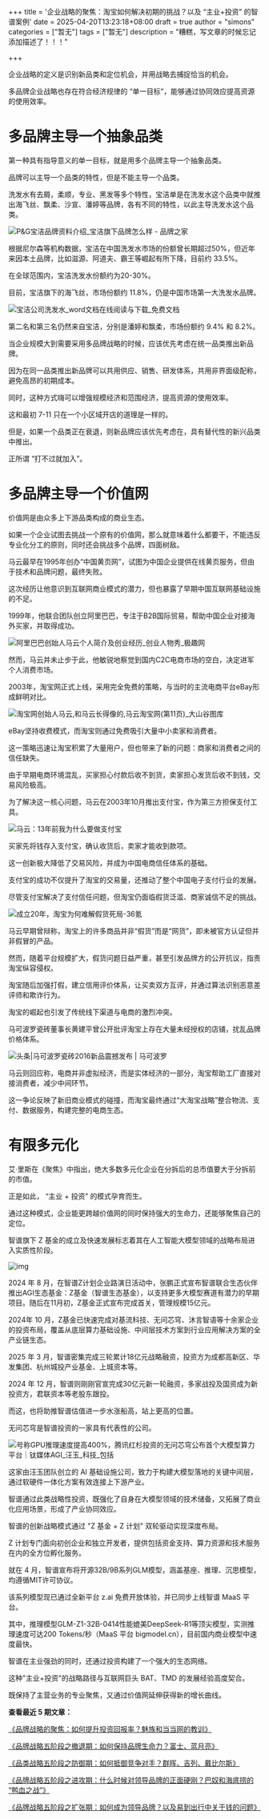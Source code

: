 +++
title = '企业战略的聚焦：淘宝如何解决初期的挑战？以及 “主业+投资” 的智谱案例'
date = 2025-04-20T13:23:18+08:00
draft = true
author = "simons"
categories = ["暂无"]
tags = ["暂无"]
description = "糟糕，写文章的时候忘记添加描述了！！！"

+++

企业战略的定义是识别新品类和定位机会，并用战略去捕捉恰当的机会。

多品牌企业战略也存在符合经济规律的 “单一目标”，能够通过协同效应提高资源的使用效率。

# 多品牌主导一个抽象品类

第一种具有指导意义的单一目标，就是用多个品牌主导一个抽象品类。

品牌可以主导一个品类的特性，但是不能主导一个品类。

洗发水有去屑，柔顺，专业、黑发等多个特性，宝洁单是在洗发水这个品类中就推出海飞丝、飘柔、沙宣、潘婷等品牌，各有不同的特性，以此主导洗发水这个品类。

![P&G宝洁品牌资料介绍_宝洁旗下品牌怎么样 - 品牌之家](https://image.pp918.com/Brand/20190315/20190315114421_2178.jpg)

根据尼尔森等机构数据，宝洁在中国洗发水市场的份额曾长期超过50%，但近年来因本土品牌，比如滋源、阿道夫、霸王等崛起有所下降，目前约 33.5%。

在全球范围内，宝洁洗发水份额约为20-30%。

目前，宝洁旗下的海飞丝，市场份额约 11.8%，仍是中国市场第一大洗发水品牌。

![宝洁公司洗发水_word文档在线阅读与下载_免费文档](https://img.mianfeiwendang.com/pic/4be03131210633d1cd0cf09f/1-355-png_6_0_0_499_213_259_170_892.979_1262.879-540-0-0-540.jpg)

第二名和第三名仍然来自宝洁，分别是潘婷和飘柔，市场份额约 9.4% 和 8.2%。

当企业规模大到需要采用多品牌战略的时候，应该优先考虑在统一品类推出新品牌。

因为在同一品类推出新品牌可以共用供应、销售、研发体系，共用非界面级配称，避免高昂的初期成本。

同时，这种方式嗨可以增强规模经济和范围经济，提高资源的使用效率。

这和最初 7-11 只在一个小区域开店的道理是一样的。

但是，如果一个品类正在衰退，则新品牌应该优先考虑在，具有替代性的新兴品类中推出。

正所谓 “打不过就加入”。



# 多品牌主导一个价值网

价值网是由众多上下游品类构成的商业生态。

如果一个企业试图去挑战一个原有的价值网，那么就意味着什么都要干，不能违反专业化分工的原则，同时还会挑战多个品牌，四面树敌。

马云最早在1995年创办“中国黄页网”，试图为中国企业提供在线黄页服务，但由于技术和品牌问题，最终失败。

这次经历让他意识到互联网商业模式的潜力，但也暴露了早期中国互联网基础设施的不足。

1999年，他联合团队创立阿里巴巴，专注于B2B国际贸易，帮助中国企业对接海外买家，并取得成功。

![阿里巴巴创始人马云个人简介及创业经历_创业人物秀_极趣网](https://ts1.tc.mm.bing.net/th/id/R-C.21e93ee3fed63e6f5c6d071bdac681ed?rik=1oEhUTrEjrJ8BA&riu=http%3a%2f%2fji7.net%2fuploads%2fchuanye%2f5ed87df05acef11858.jpg&ehk=7LaEKrqwgk%2fPFVTvNd%2b8l4rmfIAzavuUN%2frWlJT7hgE%3d&risl=&pid=ImgRaw&r=0)

然而，马云并未止步于此，他敏锐地察觉到国内C2C电商市场的空白，决定进军个人消费市场。

2003年，淘宝网正式上线，采用完全免费的策略，与当时的主流电商平台eBay形成鲜明对比。

![淘宝网创始人马云,和马云长得像的,马云淘宝网(第11页)_大山谷图库](https://tse3-mm.cn.bing.net/th/id/OIP-C.F1x0ZoLVWdrXQsdMi7ZD6AAAAA?rs=1&pid=ImgDetMain)

eBay坚持收费模式，而淘宝则通过免费吸引大量中小卖家和消费者。

这一策略迅速让淘宝积累了大量用户，但也带来了新的问题：商家和消费者之间的信任缺失。

由于早期电商环境混乱，买家担心付款后收不到货，卖家担心发货后收不到钱，交易风险极高。

为了解决这一核心问题，马云在2003年10月推出支付宝，作为第三方担保支付工具。

![马云：13年前我为什么要做支付宝](https://ts1.tc.mm.bing.net/th/id/R-C.633e869b7eb36d228b2ff4312e34135f?rik=x5BnMQEvTOSV9Q&riu=http%3a%2f%2fimg.mp.sohu.com%2fupload%2f20170519%2fef97eefd54804b83ac7e1a052400e30e_th.png&ehk=ef4YfJL0KdlD8BiCcTczSeMcmXooBg0LmyUVYOD5c%2fA%3d&risl=&pid=ImgRaw&r=0)

买家先将钱存入支付宝，确认收货后，卖家才能收到款项。

这一创新极大降低了交易风险，并成为中国电商信任体系的基础。

支付宝的成功不仅提升了淘宝的交易量，还推动了整个中国电子支付行业的发展。

尽管支付宝解决了支付信任问题，但淘宝仍面临假货泛滥、商家诚信不足的挑战。

![成立20年，淘宝为何难解假货死局-36氪](https://img.36krcdn.com/hsossms/20230117/v2_7a3c46b1297e450d92efe95a311bd602_oswg74480oswg1000oswg600_img_000)

马云早期曾辩称，淘宝上的许多商品并非“假货”而是“网货”，即未被官方认证但并非假冒的产品。

然而，随着平台规模扩大，假货问题日益严重，甚至引发品牌方的公开抗议，指责淘宝纵容侵权。

淘宝随后加强打假，建立信用评价体系，让买卖双方互评，并通过算法识别恶意差评师和欺诈行为。

淘宝的崛起也引发了传统线下渠道与电商的激烈冲突。

马可波罗瓷砖董事长黄建平曾公开批评淘宝上存在大量未经授权的店铺，扰乱品牌价格体系。

![头条|马可波罗瓷砖2016新品震撼发布 | 马可波罗](https://www.marcopolo.com.cn/media/ckeditor/media/2015/11/30/54.jpg)

马云则回应称，电商并非虚拟经济，而是实体经济的一部分，淘宝帮助工厂直接对接消费者，减少中间环节。

这一争论反映了新旧商业模式的碰撞，而淘宝最终通过“大淘宝战略”整合物流、支付、数据服务，构建完整的电商生态。



# 有限多元化

艾·里斯在《聚焦》中指出，绝大多数多元化企业在分拆后的总市值要大于分拆前的市值。

正是如此， “主业 + 投资” 的模式孕育而生。

通过这种模式，企业能更跨越价值网的同时保持强大的生命力，还能够聚焦自己的定位。

智谱旗下 Z 基金的成立及快速发展标志着其在人工智能大模型领域的战略布局进入实质性阶段。

![img](https://q1.itc.cn/q_70/images03/20250418/d0357851f0a54629bdc3ccabe04384da.jpeg)

2024 年 8 月，在智谱Z计划企业路演日活动中，张鹏正式宣布智谱联合生态伙伴推出AGI生态基金：Z基金（智谱生态基金），以支持更多大模型赛道有潜力的早期项目。随后在11月初，Z基金正式宣布完成首关，管理规模15亿元。

2024年 10 月，Z基金已快速完成对基流科技、无问芯穹、沐言智语等十余家企业的投资布局，覆盖从底层算力基础设施、中间层技术方案到行业应用解决方案的全产业链生态。

2025 年 3 月，智谱密集完成三轮累计18亿元战略融资，投资方为成都高新区、华发集团、杭州城投产业基金、上城资本等。

2024 年 12 月，智谱则刚刚官宣完成30亿元新一轮融资，多家战投及国资成为新投资方，君联资本等老股东跟投。

而这，也将助推智谱估值进一步水涨船高，站上更高的位置。

无问芯穹是智谱投资的一家具有代表性的公司。

![号称GPU推理速度提高400%，腾讯红杉投资的无问芯穹公布首个大模型算力平台｜钛媒体AGI_汪玉_科技_包括](https://q2.itc.cn/q_70/images03/20240401/cd7cc331fdf247b2905914c74e5974e6.jpeg)

这家由汪玉团队创立的 AI 基础设施公司，致力于构建大模型落地的关键中间层，通过软硬件一体化方案有效连接上下游产业。

智谱通过此类战略性投资，既强化了自身在大模型领域的技术储备，又拓展了商业化应用场景，形成了产业协同效应。

智谱的创新战略模式通过 "Z 基金 + Z 计划" 双轮驱动实现深度布局。

Z 计划专门面向初创企业和独立开发者，提供包括资金支持、算力资源和技术服务在内的全方位孵化服务。

就在 4 月，智谱宣布将开源32B/9B系列GLM模型，涵盖基座、推理、沉思模型，均遵循MIT许可协议。

该系列模型现已通过全新平台 z.ai 免费开放体验，并已同步上线智谱 MaaS 平台。

其中，推理模型GLM-Z1-32B-0414性能媲美DeepSeek-R1等顶尖模型，实测推理速度可达200 Tokens/秒（MaaS 平台 bigmodel.cn），目前国内商业模型中速度最快。

智谱在主业强劲的同时，还通过投资构建了一个强大的生态网络。

这种"主业+投资"的战略路径与互联网巨头 BAT、TMD 的发展经验高度契合。

既保持了主营业务的专业聚焦，又通过价值网延伸获得新的增长曲线。



**查看最近 5 期文章：**

[《品牌战略的聚焦：如何提升投资回报率？魅族和当当网的教训》](https://mp.weixin.qq.com/s?__biz=Mzg3ODU1NTA4Mw==&mid=2247485104&idx=1&sn=9171cb5b7ccbe5c9ead275e26d423f4b&scene=21#wechat_redirect)

[《品牌战略五阶段之撤退期：如何保持品牌生命力？富士、蓝月亮》](https://mp.weixin.qq.com/s?__biz=Mzg3ODU1NTA4Mw==&mid=2247485070&idx=1&sn=2aff28757a5e7edd42b0b94e162a4b37&scene=21#wechat_redirect)

[《品类战略五阶段之防御期：如何抵御竞争对手？群晖、吉列、戴比尔斯》](https://mp.weixin.qq.com/s?__biz=Mzg3ODU1NTA4Mw==&mid=2247485039&idx=1&sn=d2570d51de30edcc26eb83ed0b143aba&scene=21#wechat_redirect)

[《品牌战略五阶段之进攻期：什么时候对领导品牌的正面硬刚？巴奴和海底捞的 “鸭血之战”》](https://mp.weixin.qq.com/s?__biz=Mzg3ODU1NTA4Mw==&mid=2247485004&idx=1&sn=3b0ab1d23240a2471e451b2292e89d99&scene=21#wechat_redirect)

[《品牌战略五阶段之扩张期：如何成为领导品牌？以及易到出行中关于钱的问题》](https://mp.weixin.qq.com/s?__biz=Mzg3ODU1NTA4Mw==&mid=2247484984&idx=1&sn=dac6ee18366ae18b557ba01831a5ab34&scene=21#wechat_redirect)
